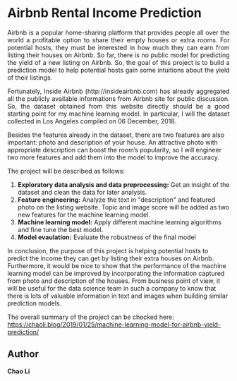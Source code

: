 # Airbnb Rental Income Prediction

<p align="justify"> 
Airbnb is a popular home-sharing platform that provides people all over the world a profitable option to share their empty houses or extra rooms. For potential hosts, they must be interested in how much they can earn from listing their houses on Airbnb. So far, there is no public model for predicting the yield of a new listing on Airbnb. So, the goal of this project is to build a prediction model to help potential hosts gain some intuitions about the yield of their listings. </p>

 <p align="justify"> 
Fortunately, Inside Airbnb (http://insideairbnb.com) has already aggregated all the publicly available informations from Airbnb site for public discussion. So, the dataset obtained from this website directly should be a good starting point for my machine learning model. In particular, I will the dataset collected in Los Angeles compiled on 06 December, 2018. 

Besides the features already in the dataset, there are two features are also important: photo and description of your house. An attractive photo with appropriate description can boost the room’s popularity, so I will engineer two more features and add them into the model to improve the accuracy. </p>

The project will be described as follows:
 1. **Exploratory data analysis and data preprocessing:** Get an insight of the dataset and clean the data for later analysis.
 2. **Feature engineering:** Analyze the text in "description" and featured photo on the listing website. Topic and image score will be added as two new features for the machine learning model.
 3. **Machine learning model:** Apply different machine learning algorithms and fine tune the best model.
 4. **Model evaulation:** Evaluate the robustness of the final model
 
In conclusion, the purpose of this project is helping potential hosts to predict the income they can get by listing their extra houses on Airbnb. Furthermore, it would be nice to show that the performance of the machine learning model can be improved by incorporating the information captured from photo and description of the houses. From business point of view, it will be useful for the data science team in such a company to know that there is lots of valuable information in text and images when building similar prediction models.
 
 The overall summary of the project can be checked here: https://chaoli.blog/2019/01/25/machine-learning-model-for-airbnb-yield-prediction/
    
 ## Author
 __Chao Li__

